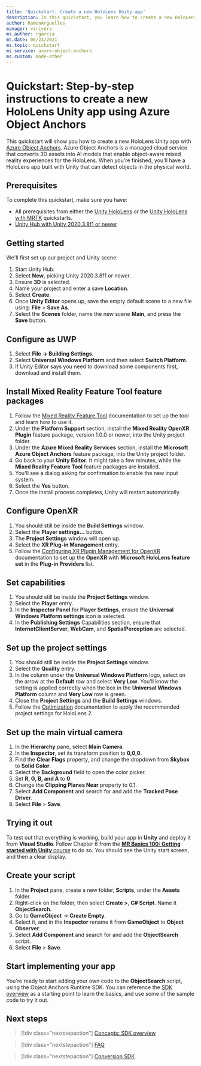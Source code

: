 ```yaml
---
title: 'Quickstart: Create a new HoloLens Unity app'
description: In this quickstart, you learn how to create a new HoloLens Unity app using Object Anchors.
author: RamonArguelles
manager: virivera
ms.author: rgarcia
ms.date: 06/23/2021
ms.topic: quickstart
ms.service: azure-object-anchors
ms.custom: mode-other
---
```

# Quickstart: Step-by-step instructions to create a new HoloLens Unity app using Azure Object Anchors

This quickstart will show you how to create a new HoloLens Unity app with [Azure Object Anchors](../overview.md). Azure
Object Anchors is a managed cloud service that converts 3D assets into AI models that enable object-aware mixed
reality experiences for the HoloLens. When you're finished, you'll have a HoloLens app built with Unity that can detect
objects in the physical world.

## Prerequisites

To complete this quickstart, make sure you have:

* All prerequisites from either the [Unity HoloLens](get-started-unity-hololens.md) or the [Unity HoloLens with MRTK](get-started-unity-hololens-mrtk.md) quickstarts.
* <a href="https://unity3d.com/get-unity/download" target="_blank">Unity Hub with Unity 2020.3.8f1 or newer</a>

## Getting started

We'll first set up our project and Unity scene:

1. Start Unity Hub.
1. Select **New**, picking Unity 2020.3.8f1 or newer.
1. Ensure **3D** is selected.
1. Name your project and enter a save **Location**.
1. Select **Create**.
1. Once **Unity Editor** opens up, save the empty default scene to a new file using: **File** > **Save As**.
1. Select the **Scenes** folder, name the new scene **Main**, and press the **Save** button.

## Configure as UWP

1. Select **File -> Building Settings**.
1. Select **Universal Windows Platform** and then select **Switch Platform**.
1. If Unity Editor says you need to download some components first, download and install them.

## Install Mixed Reality Feature Tool feature packages

1. Follow the <a href="/windows/mixed-reality/develop/unity/welcome-to-mr-feature-tool" target="_blank">Mixed Reality Feature Tool</a> documentation to set up the tool and learn how to use it.
1. Under the **Platform Support** section, install the **Mixed Reality OpenXR Plugin** feature package, version 1.0.0 or newer, into the Unity project folder.
1. Under the **Azure Mixed Reality Services** section, install the **Microsoft Azure Object Anchors** feature package, into the Unity project folder.
1. Go back to your **Unity Editor**. It might take a few minutes, while the **Mixed Reality Feature Tool** feature packages are installed.
1. You'll see a dialog asking for confirmation to enable the new input system.
1. Select the **Yes** button.
1. Once the install process completes, Unity will restart automatically.

## Configure OpenXR

1. You should still be inside the **Build Settings** window.
1. Select the **Player settings...** button.
1. The **Project Settings** window will open up.
1. Select the **XR Plug-in Management** entry.
1. Follow the <a href="/windows/mixed-reality/develop/unity/xr-project-setup#configuring-xr-plugin-management-for-openxr" target="_blank">Configuring XR Plugin Management for OpenXR</a> documentation to set up the **OpenXR** with **Microsoft HoloLens feature set** in the **Plug-in Providers** list.

## Set capabilities

1. You should still be inside the **Project Settings** window.
1. Select the **Player** entry.
1. In the **Inspector Panel** for **Player Settings**, ensure the **Universal Windows Platform settings** icon is selected.
1. In the **Publishing Settings** Capabilities section, ensure that **InternetClientServer**, **WebCam**, and **SpatialPerception** are selected.

## Set up the project settings

1. You should still be inside the **Project Settings** window.
1. Select the **Quality** entry.
1. In the column under the **Universal Windows Platform** logo, select on the arrow at the **Default** row and select **Very Low**. You'll know the setting is applied correctly when the box in the **Universal Windows Platform** column and **Very Low** row is green.
1. Close the **Project Settings** and the **Build Settings** windows.
1. Follow the <a href="/windows/mixed-reality/develop/unity/xr-project-setup#optimization" target="_blank">Optimization</a> documentation to apply the recommended project settings for HoloLens 2.

## Set up the main virtual camera

1. In the **Hierarchy** pane, select **Main Camera**.
1. In the **Inspector**, set its transform position to **0,0,0**.
1. Find the **Clear Flags** property, and change the dropdown from **Skybox** to **Solid Color**.
1. Select the **Background** field to open the color picker.
1. Set **R, G, B, and A** to **0**.
1. Change the **Clipping Planes Near** property to 0.1.
1. Select **Add Component** and search for and add the **Tracked Pose Driver**.
1. Select  **File** > **Save**.

## Trying it out

To test out that everything is working, build your app in **Unity** and deploy it from **Visual Studio**. Follow Chapter 6 from the <a href="/windows/mixed-reality/holograms-100#chapter-6---build-and-deploy-to-device-from-visual-studio" target="_blank">**MR Basics 100: Getting started with Unity** course</a> to do so. You should see the Unity start screen, and then a clear display.

## Create your script

1. In the **Project** pane, create a new folder, **Scripts**, under the **Assets** folder.
1. Right-click on the folder, then select **Create >**, **C# Script**. Name it **ObjectSearch**.
1. Go to **GameObject** -> **Create Empty**.
1. Select it, and in the **Inspector** rename it from **GameObject** to **Object Observer**.
1. Select **Add Component** and search for and add the **ObjectSearch** script.
1. Select  **File** > **Save**.

## Start implementing your app

You're ready to start adding your own code to the **ObjectSearch** script, using the Object Anchors Runtime SDK. You can reference the [SDK overview](../concepts/sdk-overview.md) as a starting point to learn the basics, and use some of the sample code to try it out.

## Next steps

> [!div class="nextstepaction"]
> [Concepts: SDK overview](../concepts/sdk-overview.md)

> [!div class="nextstepaction"]
> [FAQ](../faq.md)

> [!div class="nextstepaction"]
> [Conversion SDK](/dotnet/api/overview/azure/mixedreality.objectanchors.conversion-readme-pre)
